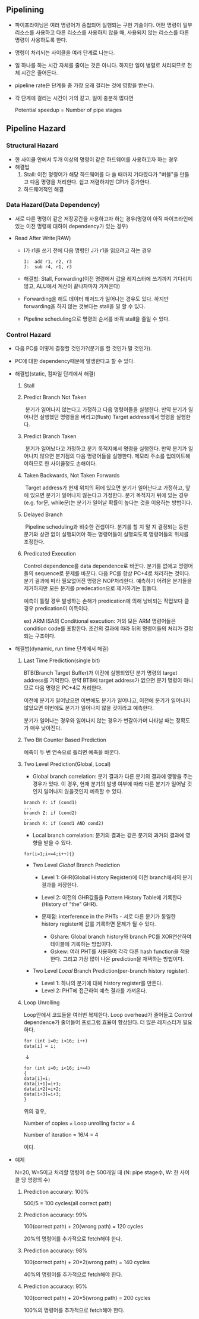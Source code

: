 ## Pipelining

- 파이프라이닝은 여러 명령어가 중첩되어 실행되는 구현 기술이다. 어떤 명령이 일부 리소스를 사용하고 다른 리소스를 사용하지 않을 때, 사용되지 않는 리소스를 다른 명령이 사용하도록 한다. 

- 명령이 처리되는 사이클을 여러 단계로 나눈다. 

- 일 하나를 하는 시간 자체를 줄이는 것은 아니다. 하지만 일이 병렬로 처리되므로 전체 시간은 줄어든다.

- pipeline rate은 단계들 중 가장 오래 걸리는 것에 영향을 받는다. 

- 각 단계에 걸리는 시간이 거의 같고, 일이 충분히 많다면

  Potential speedup = Number of pipe stages






## Pipeline Hazard

### Structural Hazard

- 한 사이클 안에서 두개 이상의 명령이 같은 하드웨어를 사용하고자 하는 경우
- 해결법
  1. Stall:  이전 명령어가 해당 하드웨어를 다 쓸 때까지 기다렸다가 "버블"을 만들고 다음 명령을 처리한다. 쉽고 저렴하지만 CPI가 증가한다.
  2. 하드웨어적인 해결





### Data Hazard(Data Dependency)

- 서로 다른 명령이 같은 저장공간을 사용하고자 하는 경우(명령이 아직 파이프라인에 있는 이전 명령에 대하여 dependency가 있는 경우)



- Read After Write(RAW)

  - I가 r1을 쓰기 전에 다음 명령인 J가 r1을 읽으려고 하는 경우

    ```
    I:	add	r1, r2, r3
    J:	sub	r4, r1, r3
    ```

  - 해결법: Stall, Forwarding(이전 명령에서 값을 레지스터에 쓰기까지 기다리지 않고, ALU에서 계산이 끝나자마자 가져온다) 

  - Forwarding을 해도 데이터 해저드가 일어나는 경우도 있다. 하지만 forwarding을 하지 않는 것보다는 stall을 덜 할 수 있다. 

  - Pipeline scheduling으로 명령의 순서를 바꿔 stall을 줄일 수 있다. 
  
    



### Control Hazard

- 다음 PC를 어떻게 결정할 것인가?(분기를 할 것인가 말 것인가). 

- PC에 대한 dependency때문에 발생한다고 할 수 있다. 

- 해결법(static, 컴파일 단계에서 해결)

  1. Stall

  2. Predict Branch Not Taken

     ​	분기가 일어나지 않는다고 가정하고 다음 명령어들을 실행한다. 만약 분기가 일어나면 실행했던 명령들을 버리고(flush) Target address에서 명령을 실행한다. 

     

  3. Predict Branch Taken

     ​	 분기가 일어났다고 가정하고 분기 목적지에서 명령을 실행한다. 만약 분기가 일어나지 않으면 분기점의 다음 명령어들을 실행한다. 메모리 주소를 업데이트해야하므로 한 사이클정도 손해이다. 

     

  4. Taken Backwards, Not Taken Forwards

     ​	Target address가 현재 위치의 뒤에 있으면 분기가 일어난다고 가정하고, 앞에 있으면 분기가 일어나지 않는다고 가정한다. 분기 목적지가 뒤에 있는 경우(e.g. for문, while문)는 분기가 일어날 확률이 높다는 것을 이용하는 방법이다. 

     

  5. Delayed Branch

     ​	Pipeline scheduling과 비슷한 컨셉이다.  분기를 할 지 말 지 결정되는 동안 분기와 상관 없이 실행되어야 하는 명령어들이 실행되도록 명령어들의 위치를 조정한다. 

     
     
  6. Predicated Execution
  
     Control dependence를 data dependence로 바꾼다. 분기를 없애고 명령어들의 sequence로 문제를 바꾼다. 다음 PC를 항상 PC+4로 처리하는 것이다. 분기 결과에 따라 필요없어진 명령은 NOP처리한다. 예측하기 어려운 분기들을 제거하지만 모든 분기를 predecation으로 제거하기는 힘들다. 
  
     예측이 틀릴 경우 발생하는 손해가 predication에 의해 낭비되는 작업보다 클 경우 predication이 이득이다. 
  
     ex) ARM ISA의 Conditional execution: 거의 모든 ARM 명령어들은 condition code를 포함한다.  조건의 결과에 따라 뒤의 명령어들의 처리가 결정되는 구조이다. 
  
     


- 해결법(dynamic, run time 단계에서 해결)

  1. Last Time Prediction(single bit)

       BTB(Branch Target Buffer)가 이전에 실행되었던 분기 명령의 target address를 기억한다. 만약 BTB에 target address가 없으면 분기 명령이 아니므로 다음 명령은 PC+4로 처리한다. 

       이전에 분기가 일어났으면 이번에도 분기가 일어나고, 이전에 분기가 일어나지 않았으면 이번에도 분기가 일어나지 않을 것이라고 예측한다.

       분기가 일어나는 경우와 일어나지 않는 경우가 번갈아가며 나타날 때는 정확도가 매우 낮아진다. 

       

  2. Two Bit Counter Based Prediction

     예측이 두 번 연속으로 틀리면 예측을 바꾼다. 

     

  3. Two Level Prediction(Global, Local)

     - Global branch correlation: 분기 결과가 다른 분기의 결과에 영향을 주는 경우가 있다. 이 경우, 현재 분기의 발생 여부에 따라 다른 분기가 일어날 것인지 일어나지 않을것인지 예측할 수 있다. 

     ```
     branch Y: if (cond1)
     ...
     branch Z: if (cond2)
     ...
     branch X: if (cond1 AND cond2)
     ```

     - Local branch correlation: 분기의 결과는 같은 분기의 과거의 결과에 영향을 받을 수 있다.

     ```
     for(i=1;i<=4;i++){}
     ```

     

     - Two Level *Global* Branch Prediction
       - Level 1: GHR(Global History Register)에 이전 branch에서의 분기 결과를 저장한다. 
       - Level 2: 이전의 GHR값들을  Pattern History Table에 기록한다(History of "the" GHR).

       

       - 문제점: interference in the PHTs - 서로 다른 분기가 동일한 history register에 값를 기록하면 문제가 될 수 있다. 

         - Gshare: Global branch history와 branch PC를 XOR연산하여 테이블에 기록하는 방법이다. 
         - Gskew: 여러 PHT를 사용하여 각각 다른 hash function을 적용한다. 그리고 가장 많이 나온 prediction을 채택하는 방법이다. 

         

     - Two Level *Local* Branch Prediction(per-branch history register). 

       - Level 1: 하나의 분기에 대해 history register를 만든다.  
       - Level 2: PHT에 접근하여 예측 결과를 가져온다.  



  4. Loop Unrolling

     Loop안에서 코드들을 여러번 복제한다. Loop overhead가 줄어들고 Control dependence가 줄어들어 프로그램 효율이 향상된다.  더 많은 레지스터가 필요하다. 

     

     ```
     for (int i=0; i<16; i++)
     data[i] = i;
     ```

     ​			↓

     ```
     for (int i=0; i<16; i+=4)
     {
     data[i]=i;
     data[i+1]=i+1;
     data[i+2]=i+2;
     data[i+3]=i+3;
     }
     ```

     위의 경우, 

     Number of copies = Loop unrolling factor = 4

     Number of iteration = 16/4 = 4 

     이다. 




- 예제

  N=20, W=5이고 처리할 명령어 수는 500개일 때 (N: pipe stage수, W: 한 사이클 당 명령의 수)

  1. Prediction accurary: 100% 

     500/5 = 100 cycles(all correct path)

  2. Prediction accuracy: 99%

     100(correct path) + 20(wrong path) = 120 cycles

     20%의 명령어를 추가적으로 fetch해야 한다. 

  3. Prediction accuracy: 98%

     100(correct path) + 20*2(wrong path) = 140 cycles

     40%의 명령어를 추가적으로 fetch해야 한다. 

  4. Prediction accuracy: 95%

     100(correct path) + 20*5(wrong path) = 200 cycles

     100%의 명령어를 추가적으로 fetch해야 한다. 